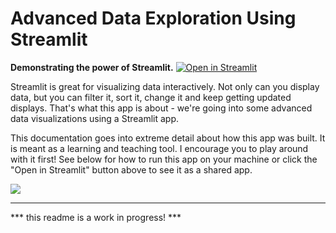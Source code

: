 # Advanced Data Exploration Using Streamlit

**Demonstrating the power of Streamlit.** [![Open in Streamlit](https://static.streamlit.io/badges/streamlit_badge_black_white.svg)](https://share.streamlit.io/hannahawalsh/streamlitexamples/main/Data_Exploration/Wine_Data_App.py)

Streamlit is great for visualizing data interactively. Not only can you display data, but you can filter it, sort it, change it and keep getting updated displays. That's what this app is about - we're going into some advanced data visualizations using a Streamlit app.

This documentation goes into extreme detail about how this app was built. It is meant as a learning and teaching tool. I encourage you to play around with it first! See below for how to run this app on your machine or click the "Open in Streamlit" button above to see it as a shared app.

 ![](./raw/filtering.gif)

---
*** this readme is a work in progress! ***
